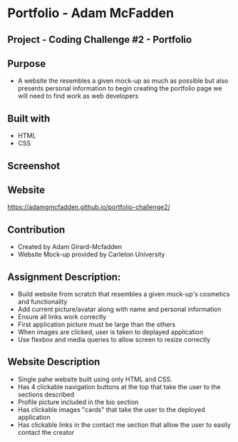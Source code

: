 # Portfolio - Adam McFadden

## Project - Coding Challenge #2 - Portfolio

## Purpose

- A website the resembles a given mock-up as much as possible but also presents personal information to begin creating the portfolio page we will need to find work as web developers

## Built with

- HTML
- CSS

## Screenshot

## Website

https://adamgmcfadden.github.io/portfolio-challenge2/

## Contribution

- Created by Adam Girard-Mcfadden
- Website Mock-up provided by Carleton University

## Assignment Description:

- Build website from scratch that resembles a given mock-up's cosmetics and functionality
- Add current picture/avatar along with name and personal information
- Ensure all links work correctly
- First application picture must be large than the others
- When images are clicked, user is taken to deplayed application
- Use flexbox and media queries to allow screen to resize correctly

## Website Description

- Single pahe website built using only HTML and CSS.
- Has 4 clickable navigation buttons at the top that take the user to the sections described
- Profile picture included in the bio section
- Has clickable images "cards" that take the user to the deployed application
- Has clickable links in the contact me section that allow the user to easily contact the creator
